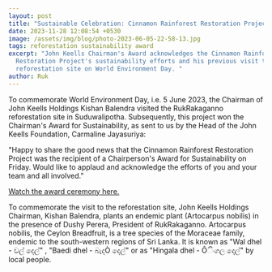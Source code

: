 ```yaml
---
layout: post
title: "Sustainable Celebration: Cinnamon Rainforest Restoration Project"
date: 2023-11-28 12:08:54 +0530
image: /assets/img/blog/photo-2023-06-05-22-58-13.jpg
tags: reforestation sustainability award
excerpt: "John Keells Chairman's Award acknowledges the Cinnamon Rainforest
  Restoration Project's sustainability efforts and his previous visit to the
  reforestation site on World Environment Day. "
author: Ruk
---
```

To commemorate World Environment Day, i.e. 5 June 2023, the Chairman of John Keells Holdings Kishan Balendra visited the RukRakaganno reforestation site in Suduwalipotha. Subsequently, this project won the Chairman's Award for Sustainability, as sent to us by the Head of the John Keells Foundation, Carmaline Jayasuriya:

"Happy to share the good news that the Cinnamon Rainforest Restoration Project was the recipient of a Chairperson's Award for Sustainability on Friday. Would like to applaud and acknowledge the efforts of you and your team and all involved."

[Watch the award ceremony here.](https://fb.watch/opt1rVSO4v/?mibextid=Nif5oz)[](https://fb.watch/opt1rVSO4v/?mibextid=Nif5oz)

To commemorate the visit to the reforestation site, John Keells Holdings Chairman, Kishan Balendra, plants an endemic plant (Artocarpus nobilis) in the presence of Dushy Perera, President of RukRakaganno. Artocarpus nobilis, the Ceylon Breadfruit, is a tree species of the Moraceae family, endemic to the south-western regions of Sri Lanka. It is known as "Wal dhel - වල් දෙල්" , "Baedi dhel - බැදÒ දෙල්" or as "Hingala dhel - Ôිංගල දෙල්" by local people.